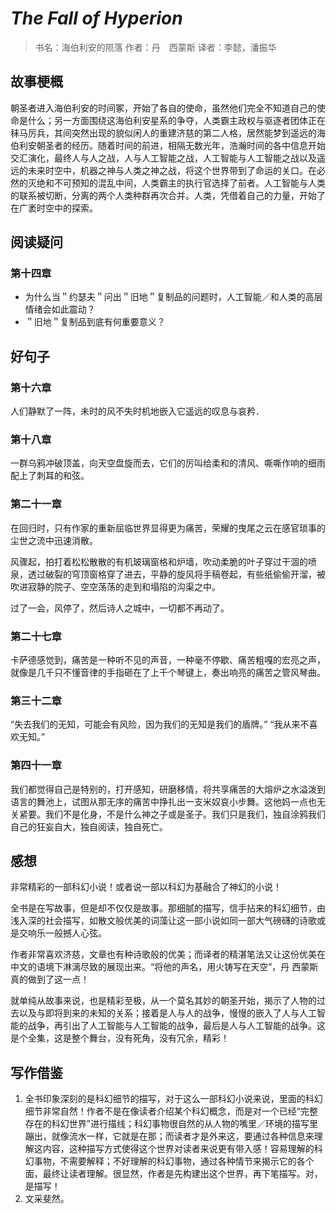 # ***The Fall of Hyperion***
>书名：海伯利安的陨落
>作者：丹　西蒙斯
>译者：李懿，潘振华

## 故事梗概

朝圣者进入海伯利安的时间冢，开始了各自的使命，虽然他们完全不知道自己的使命是什么；另一方面围绕这海伯利安星系的争夺，人类霸主政权与驱逐者团体正在秣马厉兵，其间突然出现的貌似闲人的重建济慈的第二人格，居然能梦到遥远的海伯利安朝圣者的经历。随着时间的前进，相隔无数光年，浩瀚时间的各中信息开始交汇演化，最终人与人之战，人与人工智能之战，人工智能与人工智能之战以及遥远的未来时空中，机器之神与人类之神之战，将这个世界带到了命运的关口。在必然的灭绝和不可预知的混乱中间，人类霸主的执行官选择了前者。人工智能与人类的联系被切断，分离的两个人类种群再次合并。人类，凭借着自己的力量，开始了在广袤时空中的探索。

## 阅读疑问

### 第十四章
- 为什么当＂约瑟夫＂问出＂旧地＂复制品的问题时，人工智能／和人类的高层情绪会如此震动？
- ＂旧地＂复制品到底有何重要意义？

## 好句子

### 第十六章
人们静默了一阵，未时的风不失时机地嵌入它遥远的叹息与哀矜．

### 第十八章
一群乌鸦冲破顶盖，向天空盘旋而去，它们的厉叫给柔和的清风、嘶嘶作响的细雨配上了刺耳的和弦。

### 第二十一章
在回归时，只有作家的重新屈临世界显得更为痛苦，荣耀的曳尾之云在感官琐事的尘世之流中迅速消散。

风骤起，拍打着松松散散的有机玻璃窗格和炉墙，吹动柔脆的叶子穿过干涸的喷泉，透过破裂的穹顶窗格穿了进去，平静的旋风将手稿卷起，有些纸偷偷开溜，被吹进寂静的院子、空空荡荡的走到和塌陷的沟渠之中。

过了一会，风停了，然后诗人之城中，一切都不再动了。

### 第二十七章
卡萨德感觉到，痛苦是一种听不见的声音，一种毫不停歇、痛苦粗嘎的宏亮之声，就像是几千只不懂音律的手指砸在了上千个琴键上，奏出响亮的痛苦之管风琴曲。

### 第三十二章
“失去我们的无知，可能会有风险，因为我们的无知是我们的盾牌。”
“我从来不喜欢无知。”

### 第四十一章
我们都觉得自己是特别的，打开感知，研磨移情，将共享痛苦的大熔炉之水溢泼到语言的舞池上，试图从那无序的痛苦中挣扎出一支米奴哀小步舞。这他妈一点也无关紧要。我们不是化身，不是什么神之子或是圣子。我们只是我们，独自涂鸦我们自己的狂妄自大，独自阅读，独自死亡。

## 感想
非常精彩的一部科幻小说！或者说一部以科幻为基融合了神幻的小说！

全书是在写故事，但是却不仅仅是故事。那细腻的描写，信手拈来的科幻细节，由浅入深的社会描写，如散文般优美的词藻让这一部小说如同一部大气磅礴的诗歌或是交响乐一般撼人心弦。

作者非常喜欢济慈，文章也有种诗歌般的优美；而译者的精湛笔法又让这份优美在中文的语境下淋漓尽致的展现出来。“将他的声名，用火铸写在天空”，丹 西蒙斯真的做到了这一点！

就单纯从故事来说，也是精彩至极，从一个莫名其妙的朝圣开始，揭示了人物的过去以及与即将到来的未知的关系；接着是人与人的战争，慢慢的嵌入了人与人工智能的战争，再引出了人工智能与人工智能的战争，最后是人与人工智能的战争。这是个全集，这是整个舞台，没有死角，没有冗余，精彩！

## 写作借鉴

1. 全书印象深刻的是科幻细节的描写，对于这么一部科幻小说来说，里面的科幻细节非常自然！作者不是在像读者介绍某个科幻概念，而是对一个已经“完整存在的科幻世界”进行描线；科幻事物很自然的从人物的嘴里／环境的描写里蹦出，就像流水一样，它就是在那；而读者才是外来这，要通过各种信息来理解这内容，这种描写方式使得这个世界对读者来说更有带入感！容易理解的科幻事物，不需要解释；不好理解的科幻事物，通过各种情节来揭示它的各个面，最终让读者理解。很显然，作者是先构建出这个世界，再下笔描写。对，是描写！
2. 文采斐然。
